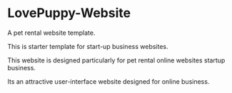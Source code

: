 # LovePuppy-Website
A pet rental website template.


This is starter template for start-up business websites.


This website is designed particularly for pet rental online websites startup business.



Its an attractive user-interface website designed for online business.
